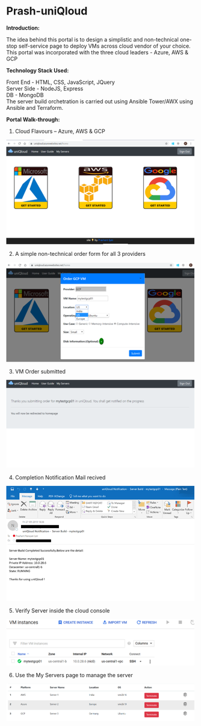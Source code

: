 # Prash-uniQloud

<b>Introduction:</b> 

The idea behind this portal is to design a simplistic and non-technical one-stop self-service page to deploy VMs across cloud vendor of your choice. This portal was incorporated with the three cloud leaders - Azure, AWS & GCP


<b>Technology Stack Used: </b>

Front End - HTML, CSS, JavaScript, JQuery \
Server Side - NodeJS, Express \
DB - MongoDB \
The  server build orchetration is carried out using Ansible Tower/AWX using Ansible and Terraform. 


<b>Portal Walk-through:</b>
1. Cloud Flavours – Azure, AWS & GCP

<img src="https://github.com/nprashiyer/Prash-uniQloud/blob/master/screenshots/1.png" width="500" title="hover text">

2. A simple non-technical order form for all 3 providers

<img src="https://github.com/nprashiyer/Prash-uniQloud/blob/master/screenshots/2.png" width="500" title="hover text">

3. VM Order submitted 

<img src="https://github.com/nprashiyer/Prash-uniQloud/blob/master/screenshots/3.png" width="500" title="hover text">

4. Completion Notification Mail recived

<img src="https://github.com/nprashiyer/Prash-uniQloud/blob/master/screenshots/4.png" width="500" title="hover text">

5. Verify Server inside the cloud console

<img src="https://github.com/nprashiyer/Prash-uniQloud/blob/master/screenshots/5.png" width="500" title="hover text">


6. Use the My Servers page to manage the server

<img src="https://github.com/nprashiyer/Prash-uniQloud/blob/master/screenshots/6.PNG" width="500" title="hover text">
